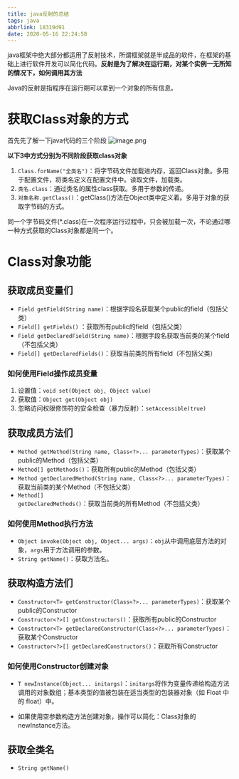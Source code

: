 ```yaml
---
title: java反射的总结
tags: java
abbrlink: 18319d91
date: 2020-05-16 22:24:58
---
```


java框架中绝大部分都运用了反射技术，所谓框架就是半成品的软件，在框架的基础上进行软件开发可以简化代码。**反射是为了解决在运行期，对某个实例一无所知的情况下，如何调用其方法**

Java的反射是指程序在运行期可以拿到一个对象的所有信息。
# 获取Class对象的方式
首先先了解一下java代码的三个阶段
![image.png](https://halo-1257208482.image.myqcloud.com/image_1589680111300.png!webp)

**以下3中方式分别为不同阶段获取class对象**
1. `Class.forName("全类名")`：将字节码文件加载进内存，返回Class对象。多用于配置文件，将类名定义在配置文件中。读取文件，加载类。
2. `类名.class`：通过类名的属性class获取。多用于参数的传递。
3. `对象名称.getClass()`：getClass()方法在Object类中定义着。多用于对象的获取字节码的方式。

同一个字节码文件(*.class)在一次程序运行过程中，只会被加载一次，不论通过哪一种方式获取的Class对象都是同一个。

# Class对象功能
## 获取成员变量们
- `Field getField(String name)`：根据字段名获取某个public的field（包括父类）
- `Field[] getFields()` ：获取所有public的field（包括父类）
- `Field getDeclaredField(String name)`：根据字段名获取当前类的某个field（不包括父类）
- `Field[] getDeclaredFields()`：获取当前类的所有field（不包括父类）


### 如何使用Field操作成员变量
1. 设置值：`void set(Object obj, Object value) `
2. 获取值：`Object get(Object obj)`
3. 忽略访问权限修饰符的安全检查（暴力反射）：`setAccessible(true)`

## 获取成员方法们
- `Method getMethod(String name, Class<?>... parameterTypes)`：获取某个public的Method（包括父类）
- `Method[] getMethods()`：获取所有public的Method（包括父类）
- `Method getDeclaredMethod(String name, Class<?>... parameterTypes)`：获取当前类的某个Method（不包括父类）
- `Method[] getDeclaredMethods()`：获取当前类的所有Method（不包括父类）

### 如何使用Method执行方法
- `Object invoke(Object obj, Object... args)`：`obj`从中调用底层方法的对象，`args`用于方法调用的参数。
- `String getName()`：获取方法名。


## 获取构造方法们
- `Constructor<T> getConstructor(Class<?>... parameterTypes)`：获取某个public的Constructor
- `Constructor<?>[] getConstructors()`：获取所有public的Constructor
- `Constructor<T> getDeclaredConstructor(Class<?>... parameterTypes)`：获取某个Constructor
- `Constructor<?>[] getDeclaredConstructors()`：获取所有Constructor 

### 如何使用Constructor创建对象
- `T newInstance(Object... initargs)`：`initargs`将作为变量传递给构造方法调用的对象数组；基本类型的值被包装在适当类型的包装器对象（如 Float 中的 float）中。

- 如果使用空参数构造方法创建对象，操作可以简化：Class对象的newInstance方法。


## 获取全类名
- `String getName()`

